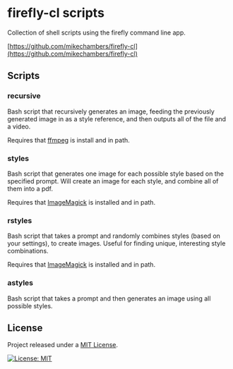 # firefly-cl scripts

Collection of shell scripts using the firefly command line app.

[https://github.com/mikechambers/firefly-cl](https://github.com/mikechambers/firefly-cl)

## Scripts

### recursive

Bash script that recursively generates an image, feeding the previously generated image in as a style reference, and then outputs all of the file and a video.

Requires that [ffmpeg](https://ffmpeg.org/) is install and in path.

### styles

Bash script that generates one image for each possible style based on the specified prompt. Will create an image for each style, and combine all of them into a pdf.

Requires that [ImageMagick](https://imagemagick.org/index.php) is installed and in path.

### rstyles

Bash script that takes a prompt and randomly combines styles (based on your settings), to create images. Useful for finding unique, interesting style combinations.

Requires that [ImageMagick](https://imagemagick.org/index.php) is installed and in path.

### astyles

Bash script that takes a prompt and then generates an image using all possible styles.

## License

Project released under a [MIT License](LICENSE.md).

[![License: MIT](https://img.shields.io/badge/License-MIT-orange.svg)](LICENSE.md)
